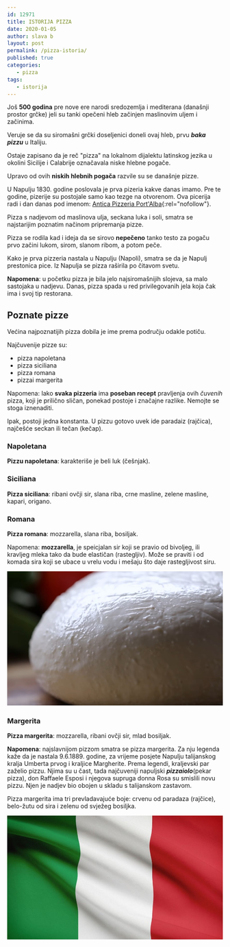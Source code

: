 ```yaml
---
id: 12971
title: ISTORIJA PIZZA
date: 2020-01-05
author: slava b
layout: post
permalink: /pizza-istoria/
published: true
categories:
   - pizza
tags:
   - istorija
---
```


Još **500 godina** pre nove ere narodi sredozemlja i mediterana (današnji prostor grčke) jeli su tanki opečeni hleb začinjen maslinovim uljem i začinima.

Veruje se da su siromašni grčki doseljenici doneli ovaj hleb, prvu **_baka pizzu_** u Italiju.

Ostaje zapisano da je reč "pizza" na lokalnom dijalektu latinskog jezika u okolini Sicilije i Calabrije označavala niske hlebne pogače.

Upravo od ovih **niskih hlebnih pogača** razvile su se današnje pizze.

U Napulju 1830. godine poslovala je prva pizeria kakve danas imamo. Pre te godine, pizerije su postojale samo kao tezge na otvorenom. Ova picerija radi i dan danas pod imenom: [Antica Pizzeria Port'Alba](https://en.wikipedia.org/wiki/Antica_Pizzeria_Port%27Alba){:rel="nofollow"}.

Pizza s nadjevom od maslinova ulja, seckana luka i soli, smatra se najstarijim poznatim načinom pripremanja pizze.

Pizza se rodila kad i ideja da se sirovo **nepečeno** tanko testo za pogaču prvo začini lukom, sirom, slanom ribom, a potom peče.

Kako je prva pizzeria nastala u Napulju (Napoli), smatra se da je Napulj prestonica pice. Iz Napulja se pizza raširila po čitavom svetu.

**Napomena**: u početku pizza je bila jelo najsiromašnijih slojeva, sa malo sastojaka u nadjevu. Danas, pizza spada u red privilegovanih jela koja čak ima i svoj tip restorana.

## Poznate pizze 

Većina najpoznatijih pizza dobila je ime prema području odakle potiču. 

Najčuvenije pizze su:

* pizza napoletana 
* pizza siciliana
* pizza romana
* pizzai margerita

Napomena: Iako **svaka pizzeria** ima **poseban recept** pravljenja ovih _čuvenih_ pizza, koji je prilično sličan, ponekad postoje i značajne razlike. Nemojte se stoga iznenaditi.

Ipak, postoji jedna konstanta. U pizzu gotovo uvek ide paradaiz (rajčica), najčešće seckan ili tečan (kečap).

### Napoletana

**Pizzu napoletana**: karakteriše je beli luk (češnjak).


### Siciliana
**Pizza siciliana**: ribani ovčji sir, slana riba, crne masline, zelene masline, kapari, origano.

### Romana
**Pizza romana**: mozzarella, slana riba, bosiljak.

Napomena:  **mozzarella**, je speicjalan sir koji se pravio od bivoljeg, ili kravljeg mleka tako da bude elastičan (rastegljiv). Može se praviti i od komada sira koji se ubace u vrelu vodu i mešaju što daje rastegljivost siru.

![mozzarella](/wp-content/uploads/2020/02/pizza.mozzarella.jpg)

### Margerita
**Pizza margerita**: mozzarella, ribani ovčji sir,
mlad bosiljak.

**Napomena**: najslavnijom pizzom smatra se pizza margerita. Za nju legenda kaže da je nastala 9.6.1889. godine, za vrijeme posjete Napulju talijanskog kralja Umberta prvog i kraljice Margherite. Prema legendi, kraljevski par zaželio pizzu. Njima su u čast, tada najčuveniji napuljski _**pizzaiolo**_(pekar pizza), don Raffaele Esposi i njegova supruga donna Rosa su smislili novu pizzu. Njen je nadjev bio obojen u skladu s talijanskom zastavom. 

Pizza margerita ima tri prevladavajuće boje: crvenu od paradaza (rajčice), belo-žutu od sira i zelenu od svježeg bosiljka.

![boje](/wp-content/uploads/2020/02/pizza.flag.jpg)

